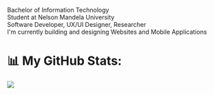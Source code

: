 Bachelor of Information Technology <br/> 
Student at Nelson Mandela University<br/>
Software Developer, UX/UI Designer, Researcher<br/>
I'm currently building and designing Websites and Mobile Applications<br/>

# 📊 My GitHub Stats:
![](https://github-readme-stats.vercel.app/api/top-langs/?username=AvelaNkanini&theme=react&hide_border=false&include_all_commits=true&count_private=false&layout=compact)
<!-- Proudly created with GPRM ( https://gprm.itsvg.in ) -->

